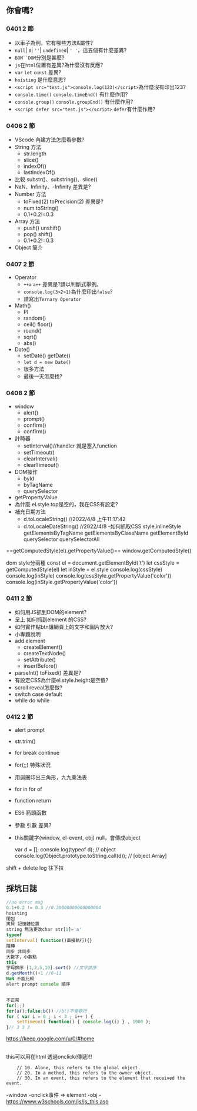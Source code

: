 ## 你會嗎?

### 0401 2 節

- 以車子為例，它有哪些方法&屬性?
- `null`| `0`| `''`| `undefined`| `' '`，這五個有什麼差異?
- `BOM``DOM`分別是甚麼?
- `js`在`html`位置有差異?為什麼沒有反應?
- `var` `let` `const` 差異?
- `hoisting` 是什麼意思?
- `<script src="test.js">console.log(123)</script>`為什麼沒有印出123?
- `console.time()` `console.timeEnd()` 有什麼作用?
- `console.group()` `console.groupEnd()` 有什麼作用?
- `<script defer src="test.js"></script>` `defer`有什麼作用?

### 0406 2 節
- VScode 內建方法怎麼看參數?
- String 方法
    - str.length
    - slice()
    - indexOf()
    - lastIndexOf()
- 比較 substr()、substring()、slice()
- NaN、Infinity、-Infinity 差異是?
- Number 方法
    - toFixed(2) toPrecision(2) 差異是?
    - num.toString()
    - 0.1+0.2!=0.3
- Array 方法
    - push() unshift()
    - pop() shift()
    - 0.1+0.2!=0.3
- Object 簡介
### 0407 2 節
- Operator
    - `++a` `a++` 差異是?請以判斷式舉例。
    - `console.log(3>2>1)`為什麼印出`false`?
    - 請寫出`Ternary Operator`
- Math()
    - PI
    - random()
    - ceil() floor()
    - round()
    - sqrt()
    - abs()
- Date()
    - setDate() getDate()
    - `let d = new Date()`
    - 很多方法
    - 最後一天怎麼找?

### 0408 2 節
- window
    - alert()
    - prompt()
    - confirm()
    - confirm()
- 計時器
    - setInterval()//handler 就是塞入function
    - setTimeout()
    - clearInterval()
    - clearTimeout()
- DOM操作
    - byId
    - byTagName
    - querySelector
- getPropertyValue
- 為什麼 el.style.top是空的，我在CSS有設定?
- 補充日期方法
    - d.toLocaleString() //2022/4/8 上午11:17:42
    - d.toLocaleDateString() //2022/4/8
-如何抓取CSS style,inlineStyle
    getElementsByTagName
    getElementsByClassName
    getElementById
    querySelector
    querySelectorAll

==getComputedStyle(el).getPropertyValue()==
window.getComputedStyle()
    
dom style分兩種
const el = document.getElementById('t')
let cssStyle = getComputedStyle(el)
let inStyle = el.style
console.log(cssStyle)
console.log(inStyle)
console.log(cssStyle.getPropertyValue('color'))
console.log(inStyle.getPropertyValue('color'))

### 0411 2 節
- 如何用JS抓到DOM的element?
- 呈上 如何抓到element 的CSS?
- 如何實作點btn讓網頁上的文字和圖片放大?
- 小專題說明
- add element
    - createElement()
    - createTextNode()
    - setAttribute()
    - insertBefore()
- parseInt() toFixed() 差異是?
- 有設定CSS為什麼el.style.height是空值?
- scroll reveal怎麼做?
- switch case default
- while do while


### 0412 2 節
- alert prompt
- str.trim()
- for break continue
- for(;;) 特殊狀況 
- 用迴圈印出三角形，九九乘法表
- for in for of
- function return
- ES6 箭頭函數
- 參數 引數 差異?
- this關鍵字(window, el-event, obj)
null，會傳成object

  var d = [];
  console.log(typeof d);  //  object
  console.log(Object.prototype.toString.call(d)); //  [object Array]

shift + delete
log
往下拉


<!-- ### 想法 -->

<!-- 魔王教你JS資料操作
變數,陣列,物件?

要如何擊敗勇者隊伍呢? 魔王軍隊陣行不好安排...
史萊姆 哥布林 骷髏士兵 地獄犬

攻擊方式: 單體/群體
攻擊順序排序: 有/無

let 先發 = '史萊姆' //單體無排序
let 中鋒 = ['史萊姆','骷髏士兵'] //群體有排序
let 總攻擊 = {left:'地獄犬',right:'哥布林'} //群體無排序
let 長征隊伍 = [
    {left:'地獄犬',right:'哥布林'},
    {left:'史萊姆',right:'骷髏士兵'},
    {left:'史萊姆',right:'史萊姆'}
] //群體有排序=>群體無排序
let 混合型 = {
    alpha: '史萊姆',
    beta: ['史萊姆','骷髏士兵'] ,
    gamma: {left:'地獄犬',right:'哥布林'}
} -->

## 採坑日誌

```js
//no error msg
0.1+0.2 != 0.3 //0.30000000000000004
hoisting
閉包
拷貝 記憶體位置
string 無法更改char str[1]='a'
typeof
setInterval( function()直接執行){}
隱轉
同步 非同步
大數字，小數點
this
字母排序 [1,2,5,10].sort() //文字排序
d.getMonth()+1 //0-11
NaN 不能比較
alert prompt console 順序


不正常
for(;;)
for(a();false;b()) //b()不會執行
for ( var i = 0 ; i < 3 ; i++ ) {
	setTimeout( function() { console.log(i) } , 1000 );
}// 3 3 3
```
https://keep.google.com/u/0/#home


## 
this可以用在html 透過onclick(傳遞)!!

        // 10. Alone, this refers to the global object.
        // 20. In a method, this refers to the owner object.
        // 30. In an event, this refers to the element that received the event.

-window
-onclick事件 => element
-obj
-https://www.w3schools.com/js/js_this.asp